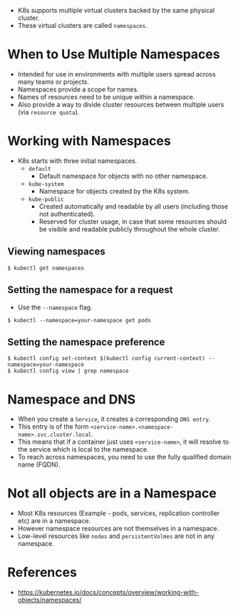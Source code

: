 * K8s supports multiple virtual clusters backed by the same physical cluster.
* These virtual clusters are called `namespaces`.
# When to Use Multiple Namespaces
* Intended for use in environments with multiple users spread across many teams or projects.
* Namespaces provide a scope for names.
* Names of resources need to be unique within a namespace.
* Also provide a way to divide cluster resources between multiple users (via `resource quota`).
# Working with Namespaces
* K8s starts with three initial namespaces.
	* `default`
		* Default namespace for objects with no other namespace.
	* `kube-system`
		* Namespace for objects created by the K8s system.
	* `kube-public`
		* Created automatically and readable by all users (including those not authenticated). 
		* Reserved for cluster usage, in case that some resources should be visible and readable publicly throughout the whole cluster.
## Viewing namespaces
```
$ kubectl get namespaces
```
## Setting the namespace for a request
* Use the `--namespace` flag.
```
$ kubectl --namespace=your-namespace get pods
```
## Setting the namespace preference
```
$ kubectl config set-context $(kubectl config current-context) --namespace=your-namespace
$ kubectl config view | grep namespace
```
# Namespace and DNS
* When you create a `Service`, it creates a corresponding `DNS entry`.
* This entry is of the form `<service-name>.<namespace-name>.svc.cluster.local`.
* This means that if a container just uses `<service-name>`, it will resolve to the service which is local to the namespace.
* To reach across namespaces, you need to use the fully qualified domain name (FQDN).
# Not all objects are in a Namespace
* Most K8s resources (Example - pods, services, replication controller etc) are in a namespace.
* However namespace resources are not themselves in a namespace.
* Low-level resources like `nodes` and `persistentVolmes` are not in any namespace.
# References
* https://kubernetes.io/docs/concepts/overview/working-with-objects/namespaces/
